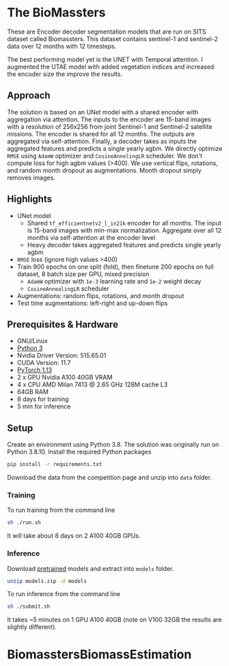 # The BioMassters

These are Encoder decoder segmentation models that are run on SITS dataset called Biomassters. This dataset contains sentinel-1 and sentinel-2 data over 12 months with 12 timesteps. 

The best performing model yet is the UNET with Temporal attention. I augmented the UTAE model with added vegetation indices and increased the encoder size the improve the results. 


## Approach

The solution is based on an UNet model with a shared encoder with aggregation
via attention. The inputs to the encoder are 15-band images with a resolution
of 256x256 from joint Sentinel-1 and Sentinel-2 satellite missions. The encoder
is shared for all 12 months. The outputs are aggregated via self-attention.
Finally, a decoder takes as inputs the aggregated features and predicts a
single yearly agbm. We directly optimize `RMSE` using `AdamW` optimizer and
`CosineAnnelingLR` scheduler. We don't compute loss for high agbm values
(>400). We use vertical flips, rotations, and random month dropout as
augmentations. Month dropout simply removes images.

## Highlights

- UNet model
  * Shared `tf_efficientnetv2_l_in21k` encoder for all months. The input is
    15-band images with min-max normalization. Aggregate over all 12 months via
    self-attention at the encoder level
  * Heavy decoder takes aggregated features and predicts single yearly agbm
- `RMSE` loss (ignore high values >400)
- Train 900 epochs on one split (fold), then finetune 200 epochs on full
  dataset, 8 batch size per GPU, mixed precision
  * `AdamW` optimizer with `1e-3` learning rate and `1e-2` weight decay
  * `CosineAnnealingLR` scheduler
- Augmentations: random flips, rotations, and month dropout
- Test time augmentations: left-right and up-down flips

## Prerequisites & Hardware

- GNU/Linux
- [Python 3](https://www.python.org/)
- Nvidia Driver Version: 515.65.01
- CUDA Version: 11.7
- [PyTorch 1.13](https://pytorch.org/)
- 2 x GPU Nvidia A100 40GB VRAM
- 4 x CPU AMD Milan 7413 @ 2.65 GHz 128M cache L3
- 64GB RAM
- 8 days for training
- 5 min for inference

## Setup

Create an environment using Python 3.8. The solution was originally run on
Python 3.8.10. Install the required Python packages

```bash
pip install -r requirements.txt
```

Download the data from the competition page and unzip into `data` folder.

### Training

To run training from the command line

```bash
sh ./run.sh
```

It will take about 8 days on 2 A100 40GB GPUs.

### Inference

Download [pretrained](https://disk.yandex.ru/d/01YXhPyiKZifYw) models and
extract into `models` folder.

```bash
unzip models.zip -d models
```

To run inference from the command line

```bash
sh ./submit.sh
```

It takes ~5 minutes on 1 GPU A100 40GB (note on V100 32GB the results are
slightly different).

# BiomasstersBiomassEstimation
